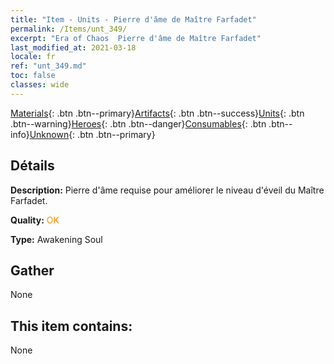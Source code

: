 ```yaml
---
title: "Item - Units - Pierre d'âme de Maître Farfadet"
permalink: /Items/unt_349/
excerpt: "Era of Chaos  Pierre d'âme de Maître Farfadet"
last_modified_at: 2021-03-18
locale: fr
ref: "unt_349.md"
toc: false
classes: wide
---
```

 [Materials](/fr/Items/){: .btn .btn--primary}[Artifacts](/fr/Items/Artifacts/){: .btn .btn--success}[Units](/fr/Items/Units/){: .btn .btn--warning}[Heroes](/fr/Items/Heroes/){: .btn .btn--danger}[Consumables](/fr/Items/Consumables/){: .btn .btn--info}[Unknown](/fr/Items/Unknown/){: .btn .btn--primary}

## Détails
 **Description:** Pierre d'âme requise pour améliorer le niveau d'éveil du Maître Farfadet.

 **Quality:** <span style="color: #FF8C00">OK</span>

 **Type:** Awakening Soul

## Gather

  None

## This item contains:

  None

